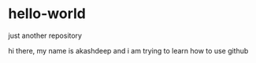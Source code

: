 # hello-world
just another repository

hi there,
my name is akashdeep and i am trying to learn how to use github
